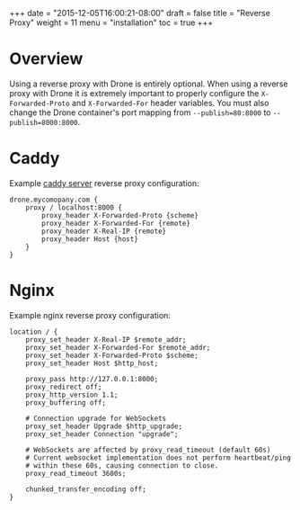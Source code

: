 +++
date = "2015-12-05T16:00:21-08:00"
draft = false
title = "Reverse Proxy"
weight = 11
menu = "installation"
toc = true
+++

# Overview

Using a reverse proxy with Drone is entirely optional. When using a reverse proxy with Drone it is extremely important to properly configure the `X-Forwarded-Proto` and `X-Forwarded-For` header variables. You must also change the Drone container's port mapping from `--publish=80:8000` to `--publish=8000:8000`.

# Caddy

Example [caddy server](https://caddyserver.com/) reverse proxy configuration:

```
drone.mycomopany.com {
    proxy / localhost:8000 {
        proxy_header X-Forwarded-Proto {scheme}
        proxy_header X-Forwarded-For {remote}
        proxy_header X-Real-IP {remote}
        proxy_header Host {host}
    }
}
```

# Nginx

Example nginx reverse proxy configuration:

```
location / {
    proxy_set_header X-Real-IP $remote_addr;
    proxy_set_header X-Forwarded-For $remote_addr;
    proxy_set_header X-Forwarded-Proto $scheme;
    proxy_set_header Host $http_host;

    proxy_pass http://127.0.0.1:8000;
    proxy_redirect off;
    proxy_http_version 1.1;
    proxy_buffering off;

    # Connection upgrade for WebSockets
    proxy_set_header Upgrade $http_upgrade;
    proxy_set_header Connection "upgrade";

    # WebSockets are affected by proxy_read_timeout (default 60s)
    # Current websocket implementation does not perform heartbeat/ping
    # within these 60s, causing connection to close.
    proxy_read_timeout 3600s;

    chunked_transfer_encoding off;
}
```
